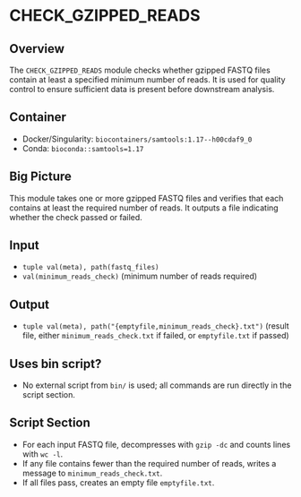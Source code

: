 # CHECK_GZIPPED_READS

## Overview
The `CHECK_GZIPPED_READS` module checks whether gzipped FASTQ files contain at least a specified minimum number of reads. It is used for quality control to ensure sufficient data is present before downstream analysis.

## Container
- Docker/Singularity: `biocontainers/samtools:1.17--h00cdaf9_0`
- Conda: `bioconda::samtools=1.17`

## Big Picture
This module takes one or more gzipped FASTQ files and verifies that each contains at least the required number of reads. It outputs a file indicating whether the check passed or failed.

## Input
- `tuple val(meta), path(fastq_files)`
- `val(minimum_reads_check)` (minimum number of reads required)

## Output
- `tuple val(meta), path("{emptyfile,minimum_reads_check}.txt")` (result file, either `minimum_reads_check.txt` if failed, or `emptyfile.txt` if passed)

## Uses bin script?
- No external script from `bin/` is used; all commands are run directly in the script section.

## Script Section
- For each input FASTQ file, decompresses with `gzip -dc` and counts lines with `wc -l`.
- If any file contains fewer than the required number of reads, writes a message to `minimum_reads_check.txt`.
- If all files pass, creates an empty file `emptyfile.txt`.
